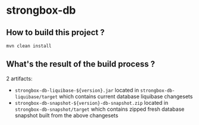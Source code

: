 # strongbox-db

## How to build this project ?
`mvn clean install`
## What's the result of the build process ?
2 artifacts:
* `strongbox-db-liquibase-${version}.jar` located in `strongbox-db-liquibase/target` which contains current database liquibase changesets
* `strongbox-db-snapshot-${version}-db-snapshot.zip` located in `strongbox-db-snapshot/target` which contains zipped fresh database snapshot built from the above changesets 
